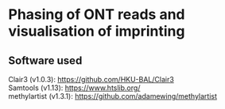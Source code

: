 # Phasing of ONT reads and visualisation of imprinting  
## Software used  
Clair3 (v1.0.3): https://github.com/HKU-BAL/Clair3    
Samtools (v1.13): https://www.htslib.org/    
methylartist (v1.3.1): https://github.com/adamewing/methylartist  
